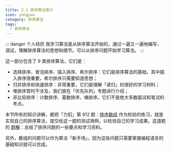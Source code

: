 ```yaml
---
title: 2.1 排序算法简介
icon: yongyan
category: 排序算法
tags:
  - 排序算法
---
```


::: danger 个人经历
我学习算法是从排序算法开始的，通过一遍又一遍地编写、调试，理解排序算法的思想和细节。可以从排序问题开始学习算法。
:::

这一部分包含了 9 类排序算法，它们是：

+ 选择排序、冒泡排序、插入排序、希尔排序：它们是排序算法的基础，其中插入排序很重要，希尔排序只需要知道思想；
+ 归并排序和快速排序：非常重要，它们是理解「递归」的很好的学习材料；
+ 堆排序暂时不涉及，我们放在「优先队列」专题进行介绍；
+ 非比较排序：计数排序、基数排序、桶排序。它们不是绝大多数面试和笔试的考点。

本节所有的知识讲解，都把「力扣」第 912 题：[排序数组](https://leetcode-cn.com/problems/sort-an-array/) 作为检验的练习，就是实现自己的排序算法，提交给这一题的测试用例，以检验自己的学习成果。这道题的 [题解](https://leetcode-cn.com/problems/sort-an-array/solution/fu-xi-ji-chu-pai-xu-suan-fa-java-by-liweiwei1419/)：总结了排序问题的一些要点和学习资料。


另外，数组的问题可以作为算法「新手场」，因为这些问题只需要掌握编程语言的基础知识就可以完成。